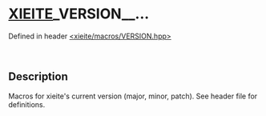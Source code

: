 # [XIEITE](../macros.md)\_VERSION\_\_...
Defined in header [<xieite/macros/VERSION.hpp>](../../include/xieite/macros/VERSION.hpp)

&nbsp;

## Description
Macros for xieite's current version (major, minor, patch). See header file for definitions.
